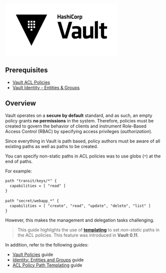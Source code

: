 ![Vault logo](./assets/Vault_Icon_FullColor.png)

## Prerequisites

* [Vault ACL Policies](https://www.katacoda.com/hashicorp/scenarios/vault-policies)
* [Vault Identity - Entities & Groups](https://www.katacoda.com/hashicorp/scenarios/vault-identity)

## Overview

Vault operates on a **secure by default** standard, and as such, an empty policy grants **no permissions** in the system. Therefore, policies must be created to govern the behavior of clients and instrument Role-Based Access Control (RBAC) by specifying access privileges (_authorization_).

Since everything in Vault is path based, policy authors must be aware of all existing paths as well as paths to be created.  

You can specify non-static paths in ACL policies was to use globs (`*`) at the end of paths.

For example:

```hcl
path "transit/keys/*" {
  capabilities = [ "read" ]
}

path "secret/webapp_*" {
  capabilities = [ "create", "read", "update", "delete", "list" ]
}
```

However, this makes the management and delegation tasks challenging.

> This guide highlights the use of [**templating**](https://www.vaultproject.io/docs/concepts/policies.html#templated-policies) to set _non-static_ paths in the ACL policies.  This feature was introduced in **Vault 0.11**.

In addition, refer to the following guides:

- [Vault Policies](https://learn.hashicorp.com/vault/identity-access-management/iam-policies) guide
- [Identity: Entities and Groups](https://learn.hashicorp.com/vault/identity-access-management/iam-identity) guide
- [ACL Policy Path Templating](https://learn.hashicorp.com/vault/identity-access-management/policy-templating) guide

